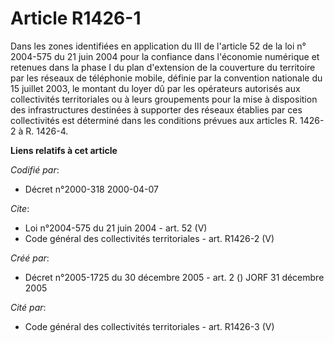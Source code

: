 # Article R1426-1

Dans les zones identifiées en application du III de l'article 52 de la loi n° 2004-575 du 21 juin 2004 pour la confiance dans
l'économie numérique et retenues dans la phase I du plan d'extension de la couverture du territoire par les réseaux de
téléphonie mobile, définie par la convention nationale du 15 juillet 2003, le montant du loyer dû par les opérateurs
autorisés aux collectivités territoriales ou à leurs groupements pour la mise à disposition des infrastructures destinées à
supporter des réseaux établies par ces collectivités est déterminé dans les conditions prévues aux articles R. 1426-2 à R.
1426-4.

**Liens relatifs à cet article**

_Codifié par_:

  - Décret n°2000-318 2000-04-07

_Cite_:

  - Loi n°2004-575 du 21 juin 2004 - art. 52 (V)
  - Code général des collectivités territoriales - art. R1426-2 (V)

_Créé par_:

  - Décret n°2005-1725 du 30 décembre 2005 - art. 2 () JORF 31 décembre 2005

_Cité par_:

  - Code général des collectivités territoriales - art. R1426-3 (V)

